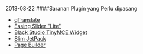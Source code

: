 2013-08-22
####Saranan Plugin yang Perlu dipasang

* [qTranslate](http://wordpress.org/plugins/qtranslate/)
* [Easing Slider "Lite"]()
* [Black Studio TinyMCE Widget](http://wordpress.org/plugins/black-studio-tinymce-widget/)
* [Slim JetPack](http://wordpress.org/plugins/slimjetpack/)
* [Page Builder](http://wordpress.org/plugins/siteorigin-panels/)
